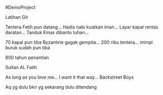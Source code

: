 #DemoProject

Latihan Git


Tentera Fatih pun datang...
Hadis nabi kuatkan iman...
Layar kapal rentas daratan...
Tanduk Emas dibantu tuhan...

70 kapal pun tiba
Byzantine gagak gempita...
200 ribu tentera... 
mimpi buruk sudah pun tiba

800 tahun penantian

Sultan AL Fatih

As long as you love me...
I want it that way...
Backstreet Boys

Aq yg dulu bkn yg sekarang
dulu ditendang

